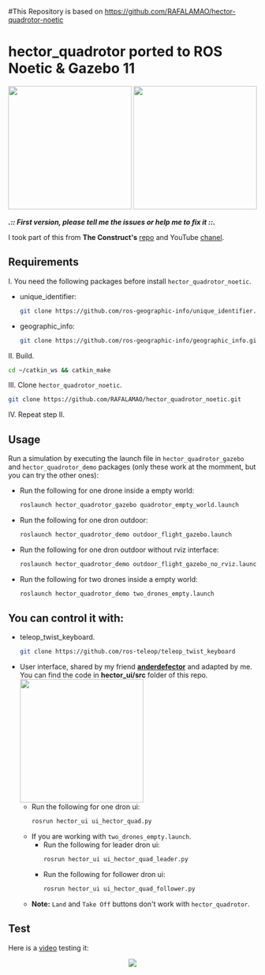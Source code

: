 #This Repository is based on https://github.com/RAFALAMAO/hector-quadrotor-noetic 



# hector_quadrotor ported to ROS Noetic & Gazebo 11

<p align="center">
    <img src="imgs/dron_photo.png" height="250"/> <img src="imgs/dron_photo_rviz.png" height="250"/>
</p>

***.:: First version, please tell me the issues or help me to fix it ::.***

I took part of this from __The Construct's__ [repo](https://bitbucket.org/theconstructcore/hector_quadrotor_sim/src/master/) and YouTube [chanel](https://www.youtube.com/channel/UCt6Lag-vv25fTX3e11mVY1Q).

## Requirements

I. You need the following packages before install `hector_quadrotor_noetic`.

* unique_identifier:
    ```sh
    git clone https://github.com/ros-geographic-info/unique_identifier.git
    ```
* geographic_info:
    ```sh
    git clone https://github.com/ros-geographic-info/geographic_info.git
    ```

II. Build.
```sh
cd ~/catkin_ws && catkin_make
```

III. Clone `hector_quadrotor_noetic`.
```sh
git clone https://github.com/RAFALAMAO/hector_quadrotor_noetic.git
```

IV. Repeat step II.

## Usage

Run a simulation by executing the launch file in `hector_quadrotor_gazebo` and `hector_quadrotor_demo` packages (only these work at the momment, but you can try the other ones):

* Run the following for one drone inside a empty world:
    ```sh
    roslaunch hector_quadrotor_gazebo quadrotor_empty_world.launch
    ```
* Run the following for one dron outdoor:
    ```sh
    roslaunch hector_quadrotor_demo outdoor_flight_gazebo.launch
    ```
* Run the following for one dron outdoor without rviz interface:
    ```sh
    roslaunch hector_quadrotor_demo outdoor_flight_gazebo_no_rviz.launch
    ```
* Run the following for two drones inside a empty world:
    ```sh
    roslaunch hector_quadrotor_demo two_drones_empty.launch
    ```

## You can control it with:
* teleop_twist_keyboard.
    ```sh
    git clone https://github.com/ros-teleop/teleop_twist_keyboard
    ```
* User interface, shared by my friend [__anderdefector__](https://github.com/anderdefector) and adapted by me. You can find the code in __hector_ui/src__ folder of this repo.
    <br/>
    <img width="250" src="imgs/UI.png"/>
    * Run the following for one dron ui:
        ```sh
        rosrun hector_ui ui_hector_quad.py
        ```
    * If you are working with `two_drones_empty.launch`.
        * Run the following for leader dron ui:
            ```sh
            rosrun hector_ui ui_hector_quad_leader.py
            ```
        * Run the following for follower dron ui:
            ```sh
            rosrun hector_ui ui_hector_quad_follower.py
            ```
    * __Note:__ `Land` and `Take Off` buttons don't work with `hector_quadrotor`.


## Test

Here is a [video](https://www.youtube.com/watch?v=-2IWfZjqoNc) testing it:

<p align="center">
    <a href="https://www.youtube.com/watch?v=-2IWfZjqoNc"><img src="imgs/gif.GIF"/></a>
</p>
